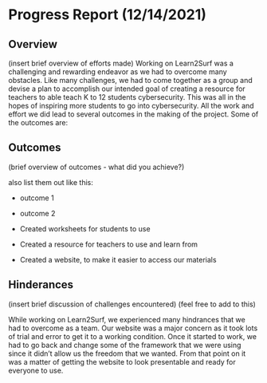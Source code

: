 # Progress Report (12/14/2021)
## Overview
(insert brief overview of efforts made)
Working on Learn2Surf was a challenging and rewarding endeavor as we had to overcome many obstacles. Like many challenges, we had to come together as a group and devise a plan to accomplish our intended goal of creating a resource for teachers to able teach K to 12 students cybersecurity. This was all in the hopes of inspiring more students to go into cybersecurity. All the work and effort we did lead to several outcomes in the making of the project. Some of the outcomes are:

## Outcomes
(brief overview of outcomes - what did you achieve?)

also list them out like this:
* outcome 1
* outcome 2

*  Created worksheets for students to use
* Created a resource for teachers to use and learn from
*  Created a website, to make it easier to access our materials

## Hinderances
(insert brief discussion of challenges encountered) (feel free to add to this)

While working on Learn2Surf, we experienced many hindrances that we had to overcome as a team. Our website was a major concern as it took lots of trial and error to get it to a working condition. Once it started to work, we had to go back and change some of the framework that we were using since it didn’t allow us the freedom that we wanted. From that point on it was a matter of getting the website to look presentable and ready for everyone to use.
